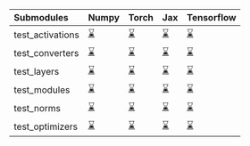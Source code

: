 | Submodules       | Numpy                                                                                                                           | Torch                                                                                                                           | Jax                                                                                                                             | Tensorflow                                                                                                                      |
|:-----------------|:--------------------------------------------------------------------------------------------------------------------------------|:--------------------------------------------------------------------------------------------------------------------------------|:--------------------------------------------------------------------------------------------------------------------------------|:--------------------------------------------------------------------------------------------------------------------------------|
| test_activations | <a href="https://github.com/unifyai/ivy/runs/7988501076?check_suite_focus=true" rel="noopener noreferrer" target="_blank">⌛</a> | <a href="https://github.com/unifyai/ivy/runs/7988501688?check_suite_focus=true" rel="noopener noreferrer" target="_blank">⌛</a> | <a href="https://github.com/unifyai/ivy/runs/7988502154?check_suite_focus=true" rel="noopener noreferrer" target="_blank">⌛</a> | <a href="https://github.com/unifyai/ivy/runs/7988502658?check_suite_focus=true" rel="noopener noreferrer" target="_blank">⌛</a> |
| test_converters  | <a href="https://github.com/unifyai/ivy/runs/7988501166?check_suite_focus=true" rel="noopener noreferrer" target="_blank">⌛</a> | <a href="https://github.com/unifyai/ivy/runs/7988501770?check_suite_focus=true" rel="noopener noreferrer" target="_blank">⌛</a> | <a href="https://github.com/unifyai/ivy/runs/7988502231?check_suite_focus=true" rel="noopener noreferrer" target="_blank">⌛</a> | <a href="https://github.com/unifyai/ivy/runs/7988502754?check_suite_focus=true" rel="noopener noreferrer" target="_blank">⌛</a> |
| test_layers      | <a href="https://github.com/unifyai/ivy/runs/7988501249?check_suite_focus=true" rel="noopener noreferrer" target="_blank">⌛</a> | <a href="https://github.com/unifyai/ivy/runs/7988501858?check_suite_focus=true" rel="noopener noreferrer" target="_blank">⌛</a> | <a href="https://github.com/unifyai/ivy/runs/7988502324?check_suite_focus=true" rel="noopener noreferrer" target="_blank">⌛</a> | <a href="https://github.com/unifyai/ivy/runs/7988502832?check_suite_focus=true" rel="noopener noreferrer" target="_blank">⌛</a> |
| test_modules     | <a href="https://github.com/unifyai/ivy/runs/7988501368?check_suite_focus=true" rel="noopener noreferrer" target="_blank">⌛</a> | <a href="https://github.com/unifyai/ivy/runs/7988501942?check_suite_focus=true" rel="noopener noreferrer" target="_blank">⌛</a> | <a href="https://github.com/unifyai/ivy/runs/7988502401?check_suite_focus=true" rel="noopener noreferrer" target="_blank">⌛</a> | <a href="https://github.com/unifyai/ivy/runs/7988502916?check_suite_focus=true" rel="noopener noreferrer" target="_blank">⌛</a> |
| test_norms       | <a href="https://github.com/unifyai/ivy/runs/7988501498?check_suite_focus=true" rel="noopener noreferrer" target="_blank">⌛</a> | <a href="https://github.com/unifyai/ivy/runs/7988502017?check_suite_focus=true" rel="noopener noreferrer" target="_blank">⌛</a> | <a href="https://github.com/unifyai/ivy/runs/7988502496?check_suite_focus=true" rel="noopener noreferrer" target="_blank">⌛</a> | <a href="https://github.com/unifyai/ivy/runs/7988503007?check_suite_focus=true" rel="noopener noreferrer" target="_blank">⌛</a> |
| test_optimizers  | <a href="https://github.com/unifyai/ivy/runs/7988501594?check_suite_focus=true" rel="noopener noreferrer" target="_blank">⌛</a> | <a href="https://github.com/unifyai/ivy/runs/7988502093?check_suite_focus=true" rel="noopener noreferrer" target="_blank">⌛</a> | <a href="https://github.com/unifyai/ivy/runs/7988502578?check_suite_focus=true" rel="noopener noreferrer" target="_blank">⌛</a> | <a href="https://github.com/unifyai/ivy/runs/7988503083?check_suite_focus=true" rel="noopener noreferrer" target="_blank">⌛</a> |